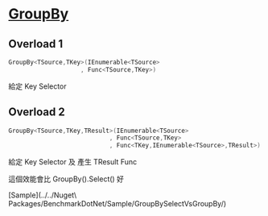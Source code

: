 # [GroupBy](https://docs.microsoft.com/zh-tw/dotnet/api/system.linq.enumerable.groupby?view=netframework-4.8)

## Overload 1

```csharp
GroupBy<TSource,TKey>(IEnumerable<TSource>
                    , Func<TSource,TKey>)
```

給定 Key Selector

## Overload 2

```csharp
GroupBy<TSource,TKey,TResult>(IEnumerable<TSource>
                            , Func<TSource,TKey>
                            , Func<TKey,IEnumerable<TSource>,TResult>)
```

給定 Key Selector 及 產生 TResult Func

這個效能會比 GroupBy().Select() 好

[Sample](../../Nuget\ Packages/BenchmarkDotNet/Sample/GroupBySelectVsGroupBy/)
